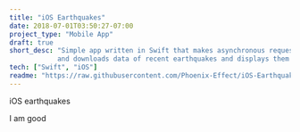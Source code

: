 ```yaml
---
title: "iOS Earthquakes"
date: 2018-07-01T03:50:27-07:00
project_type: "Mobile App"
draft: true
short_desc: "Simple app written in Swift that makes asynchronous requests to USGS API
            and downloads data of recent earthquakes and displays them on a map."
tech: ["Swift", "iOS"]
readme: "https://raw.githubusercontent.com/Phoenix-Effect/iOS-Earthquakes-browser/master/README.md"
---
```


iOS earthquakes

I am good